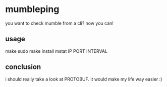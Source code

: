 # mumbleping

you want to check mumble from a cli? now you can!

## usage

make
sudo make install
mstat IP PORT INTERVAL

## conclusion

i should really take a look at PROTOBUF. it would make my life way easier :)

